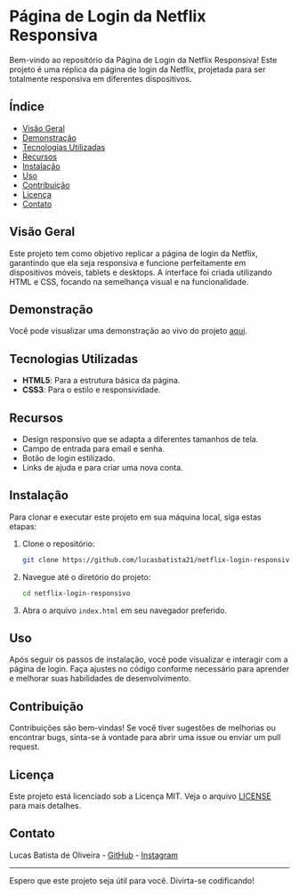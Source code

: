# Página de Login da Netflix Responsiva

Bem-vindo ao repositório da Página de Login da Netflix Responsiva! Este projeto é uma réplica da página de login da Netflix, projetada para ser totalmente responsiva em diferentes dispositivos.

## Índice

- [Visão Geral](#visão-geral)
- [Demonstração](#demonstração)
- [Tecnologias Utilizadas](#tecnologias-utilizadas)
- [Recursos](#recursos)
- [Instalação](#instalação)
- [Uso](#uso)
- [Contribuição](#contribuição)
- [Licença](#licença)
- [Contato](#contato)

## Visão Geral

Este projeto tem como objetivo replicar a página de login da Netflix, garantindo que ela seja responsiva e funcione perfeitamente em dispositivos móveis, tablets e desktops. A interface foi criada utilizando HTML e CSS, focando na semelhança visual e na funcionalidade.

## Demonstração

Você pode visualizar uma demonstração ao vivo do projeto [aqui](#).

## Tecnologias Utilizadas

- **HTML5**: Para a estrutura básica da página.
- **CSS3**: Para o estilo e responsividade.
  
## Recursos

- Design responsivo que se adapta a diferentes tamanhos de tela.
- Campo de entrada para email e senha.
- Botão de login estilizado.
- Links de ajuda e para criar uma nova conta.

## Instalação

Para clonar e executar este projeto em sua máquina local, siga estas etapas:

1. Clone o repositório:
    ```bash
    git clone https://github.com/lucasbatista21/netflix-login-responsivo.git
    ```

2. Navegue até o diretório do projeto:
    ```bash
    cd netflix-login-responsivo
    ```

3. Abra o arquivo `index.html` em seu navegador preferido.

## Uso

Após seguir os passos de instalação, você pode visualizar e interagir com a página de login. Faça ajustes no código conforme necessário para aprender e melhorar suas habilidades de desenvolvimento.

## Contribuição

Contribuições são bem-vindas! Se você tiver sugestões de melhorias ou encontrar bugs, sinta-se à vontade para abrir uma issue ou enviar um pull request.

## Licença

Este projeto está licenciado sob a Licença MIT. Veja o arquivo [LICENSE](LICENSE) para mais detalhes.

## Contato

Lucas Batista de Oliveira - [GitHub](https://github.com/lucasbatista21) - [Instagram](https://www.instagram.com/ol1veirarzz)

---

Espero que este projeto seja útil para você. Divirta-se codificando!

 
